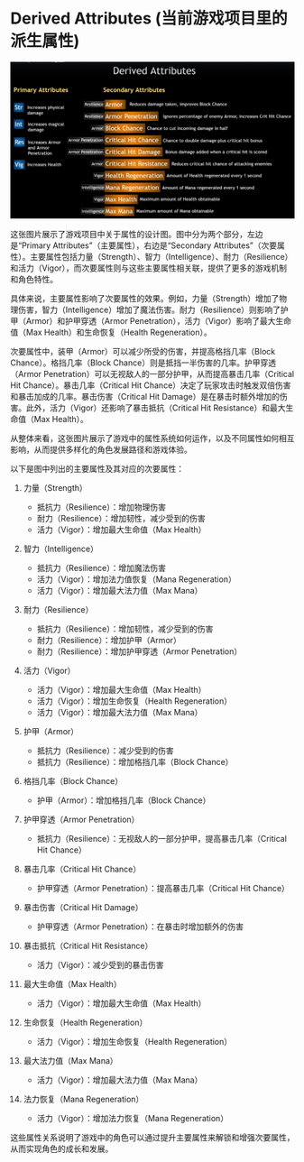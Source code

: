 # Derived Attributes (当前游戏项目里的派生属性)

![image-20240409123124782](.\image-20240409123124782.png)

这张图片展示了游戏项目中关于属性的设计图。图中分为两个部分，左边是“Primary Attributes”（主要属性），右边是“Secondary Attributes”（次要属性）。主要属性包括力量（Strength）、智力（Intelligence）、耐力（Resilience）和活力（Vigor），而次要属性则与这些主要属性相关联，提供了更多的游戏机制和角色特性。

具体来说，主要属性影响了次要属性的效果。例如，力量（Strength）增加了物理伤害，智力（Intelligence）增加了魔法伤害。耐力（Resilience）则影响了护甲（Armor）和护甲穿透（Armor Penetration），活力（Vigor）影响了最大生命值（Max Health）和生命恢复（Health Regeneration）。

次要属性中，装甲（Armor）可以减少所受的伤害，并提高格挡几率（Block Chance）。格挡几率（Block Chance）则是抵挡一半伤害的几率。护甲穿透（Armor Penetration）可以无视敌人的一部分护甲，从而提高暴击几率（Critical Hit Chance）。暴击几率（Critical Hit Chance）决定了玩家攻击时触发双倍伤害和暴击加成的几率。暴击伤害（Critical Hit Damage）是在暴击时额外增加的伤害。此外，活力（Vigor）还影响了暴击抵抗（Critical Hit Resistance）和最大生命值（Max Health）。

从整体来看，这张图片展示了游戏中的属性系统如何运作，以及不同属性如何相互影响，从而提供多样化的角色发展路径和游戏体验。

以下是图中列出的主要属性及其对应的次要属性：

1. 力量（Strength）
	* 抵抗力（Resilience）：增加物理伤害
	* 耐力（Resilience）：增加韧性，减少受到的伤害
	* 活力（Vigor）：增加最大生命值（Max Health）

2. 智力（Intelligence）
	* 抵抗力（Resilience）：增加魔法伤害
	* 活力（Vigor）：增加法力值恢复（Mana Regeneration）
	* 活力（Vigor）：增加最大法力值（Max Mana）

3. 耐力（Resilience）
	* 抵抗力（Resilience）：增加韧性，减少受到的伤害
	* 耐力（Resilience）：增加护甲（Armor）
	* 耐力（Resilience）：增加护甲穿透（Armor Penetration）

4. 活力（Vigor）
	* 活力（Vigor）：增加最大生命值（Max Health）
	* 活力（Vigor）：增加生命恢复（Health Regeneration）
	* 活力（Vigor）：增加最大法力值（Max Mana）

5. 护甲（Armor）
	* 抵抗力（Resilience）：减少受到的伤害
	* 抵抗力（Resilience）：增加格挡几率（Block Chance）

6. 格挡几率（Block Chance）
	* 护甲（Armor）：增加格挡几率（Block Chance）

7. 护甲穿透（Armor Penetration）
	* 抵抗力（Resilience）：无视敌人的一部分护甲，提高暴击几率（Critical Hit Chance）

8. 暴击几率（Critical Hit Chance）
	* 护甲穿透（Armor Penetration）：提高暴击几率（Critical Hit Chance）

9. 暴击伤害（Critical Hit Damage）
	* 护甲穿透（Armor Penetration）：在暴击时增加额外的伤害

10. 暴击抵抗（Critical Hit Resistance）
	* 活力（Vigor）：减少受到的暴击伤害

11. 最大生命值（Max Health）
	* 活力（Vigor）：增加最大生命值（Max Health）

12. 生命恢复（Health Regeneration）
	* 活力（Vigor）：增加生命恢复（Health Regeneration）

13. 最大法力值（Max Mana）
	* 活力（Vigor）：增加最大法力值（Max Mana）

14. 法力恢复（Mana Regeneration）
	* 活力（Vigor）：增加法力恢复（Mana Regeneration）

这些属性关系说明了游戏中的角色可以通过提升主要属性来解锁和增强次要属性，从而实现角色的成长和发展。